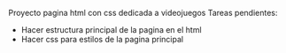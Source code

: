 Proyecto pagina html con css dedicada a videojuegos 
Tareas pendientes: 
- Hacer estructura principal de la pagina en el html
- Hacer css para estilos de la pagina principal
